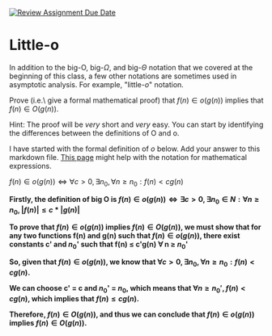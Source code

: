 [![Review Assignment Due Date](https://classroom.github.com/assets/deadline-readme-button-24ddc0f5d75046c5622901739e7c5dd533143b0c8e959d652212380cedb1ea36.svg)](https://classroom.github.com/a/wM4-KOzy)
# Little-o

In addition to the big-O, big-$\Omega$, and big-$\Theta$ notation that
we covered at the beginning of this class, a few other notations are sometimes
used in asymptotic analysis.  For example, "little-$o$" notation.

Prove (i.e.\ give a formal mathematical proof) that $f(n)\in o(g(n))$ implies
that $f(n)\in O(g(n))$.

Hint: The proof will be *very* short and *very* easy. You can start by
identifying the differences between the definitions of O and o.

I have started with the formal definition of $o$ below. Add your answer to this
markdown file. [This
page](https://docs.github.com/en/get-started/writing-on-github/working-with-advanced-formatting/writing-mathematical-expressions)
might help with the notation for mathematical expressions.

$f(n)\in o(g(n)) \iff \forall c>0, \exists n_0, \forall n\ge n_0: f(n) < c g(n)$

**Firstly, the definition of big O is $f(n)\in o(g(n)) \iff \exists c>0, \exists n_0 \in N : \forall n\ge n_0, |f(n)| \le c * |g(n)|$**

**To prove that $f(n)\in o(g(n))$ implies $f(n)\in O(g(n))$, we must show that for any two functions f(n) and g(n) such that $f(n)\in o(g(n))$, there exist constants c' and $n_0$' such that f(n) $\le$ c'g(n) $\forall$ n $\ge$ $n_0$'**

**So, given that $f(n)\in o(g(n))$, we know that $\forall c>0, \exists n_0, \forall n\ge n_0: f(n) < c g(n)$.**

**We can choose c' = c and $n_0$' = $n_0$, which means that $\forall n \ge n_0', f(n) < cg(n)$, which implies that $f(n) \le cg(n).$**

**Therefore, $f(n)\in O(g(n))$, and thus we can conclude that $f(n)\in o(g(n))$ implies $f(n)\in O(g(n))$.**
